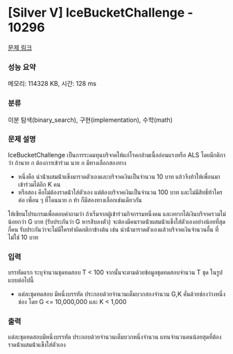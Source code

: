 # [Silver V] IceBucketChallenge - 10296 

[문제 링크](https://www.acmicpc.net/problem/10296) 

### 성능 요약

메모리: 114328 KB, 시간: 128 ms

### 분류

이분 탐색(binary_search), 구현(implementation), 수학(math)

### 문제 설명

<p>IceBucketChallenge เป็นการระดมทุนบริจาคให้แก่โรคกล้ามเนื้ออ่อนแรงหรือ ALS โดยมีกติกาว่า ถ้านาย ก ต้องการเข้าร่วม นาย ก มีทางเลือกสองทาง </p>

<ul>
	<li>หนึ่งคือ นําน้ําผสมน้ําแข็งมาราดตัวเองและบริจาคเงินเป็นจํานวน 10 บาท แล้วจึงท้าให้เพื่อนมาเข้าร่วมได้อีก K คน </li>
	<li>หรือสอง คือไม่ต้องราดน้ําใส่ตัวเอง แต่ต้องบริจาคเงินเป็นจํานวน 100 บาท และไม่มีสิทธิ์ท้าใครต่อ เพื่อน ๆ ที่โดนนาย ก ท้า ก็มีสองทางเลือกเช่นเดียวกัน </li>
</ul>

<p>ให้เขียนโปรแกรมเพื่อตอบคําถามว่า ถ้าเริ่มจากผู้เข้าร่วมกิจกรรมหนึ่งคน และอยากได้เงินบริจาครวมไม่น้อยกว่า G บาท (รับประกันว่า G หารสิบลงตัว) จะต้องมีคนราดน้ําผสมน้ําแข็งใส่ตัวเองอย่างน้อยที่สุดกี่คน รับประกันว่าจะไม่มีใครทําผิดกติกาข้างต้น เช่น นําน้ํามาราดตัวเองแล้วบริจาคเงินจํานวนอื่น ที่ไม่ใช่ 10 บาท </p>

### 입력 

 <p>บรรทัดแรก ระบุจํานวนชุดทดสอบ T < 100 จากนั้นจะตามด้วยข้อมูลชุดทดสอบจํานวน T ชุด ในรูปแบบต่อไปนี้ </p>

<ul>
	<li>แต่ละชุดทดสอบ มีหนึ่งบรรทัด ประกอบด้วยจํานวนเต็มบวกสองจํานวน G,K คั่นด้วยช่องว่างหนึ่งช่อง โดย G <= 10,000,000 และ K < 1,000</li>
</ul>

### 출력 

 <p>แต่ละชุดทดสอบมีหนึ่งบรรทัด ประกอบด้วยจํานวนเต็มบวกหนึ่งจํานวน แทนจํานวนคนน้อยสุดที่ต้องราดน้ําผสมน้ําแข็งใส่ตัวเอง </p>

